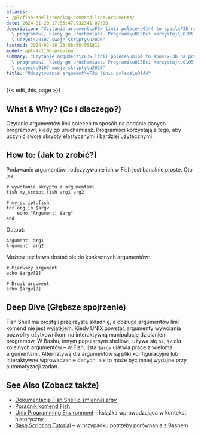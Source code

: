 ```yaml
---
aliases:
- /pl/fish-shell/reading-command-line-arguments/
date: 2024-01-20 17:55:47.932341-07:00
description: "Czytanie argument\xF3w linii polece\u0144 to spos\xF3b na podanie danych\
  \ programowi, kiedy go uruchamiasz. Programi\u015Bci korzystaj\u0105 z tego, aby\
  \ uczyni\u0107 swoje skrypty\u2026"
lastmod: 2024-02-18 23:08:50.051811
model: gpt-4-1106-preview
summary: "Czytanie argument\xF3w linii polece\u0144 to spos\xF3b na podanie danych\
  \ programowi, kiedy go uruchamiasz. Programi\u015Bci korzystaj\u0105 z tego, aby\
  \ uczyni\u0107 swoje skrypty\u2026"
title: "Odczytywanie argument\xF3w linii polece\u0144"
---
```


{{< edit_this_page >}}

## What & Why? (Co i dlaczego?)
Czytanie argumentów linii poleceń to sposób na podanie danych programowi, kiedy go uruchamiasz. Programiści korzystają z tego, aby uczynić swoje skrypty elastycznymi i bardziej użytecznymi.

## How to: (Jak to zrobić?)
Podawanie argumentów i odczytywanie ich w Fish jest banalnie proste. Oto jak:

```Fish Shell
# wywołanie skryptu z argumentami
fish my_script.fish arg1 arg2

# my_script.fish
for arg in $argv
    echo "Argument: $arg"
end
```

Output:
```
Argument: arg1
Argument: arg2
```

Możesz też łatwo dostać się do konkretnych argumentów:

```Fish Shell
# Pierwszy argument
echo $argv[1]

# Drugi argument
echo $argv[2]
```

## Deep Dive (Głębsze spojrzenie)
Fish Shell ma prostą i przejrzystą składnię, a obsługa argumentów linii komend nie jest wyjątkiem. Kiedy UNIX powstał, argumenty wywołania pozwoliły użytkownikom na interaktywną manipulację działaniem programów. W Bashu, innym popularnym shellowi, używa się `$1`, `$2` dla kolejnych argumentów – w Fish, lista `$argv` ułatwia pracę z wieloma argumentami. Alternatywą dla argumentów są pliki konfiguracyjne lub interaktywne wprowadzanie danych, ale to może być mniej wydajne przy automatyzacji zadań.

## See Also (Zobacz także)
- [Dokumentacja Fish Shell o zmiennej argv](https://fishshell.com/docs/current/language.html#variables)
- [Poradnik komend Fish](https://fishshell.com/docs/current/tutorial.html#tut_scripting)
- [Unix Programming Environment](https://en.wikipedia.org/wiki/The_Unix_Programming_Environment) – książka wprowadzająca w kontekst historyczny
- [Bash Scripting Tutorial](https://www.tldp.org/LDP/Bash-Beginners-Guide/html/) – w przypadku potrzeby porównania z Bashem
